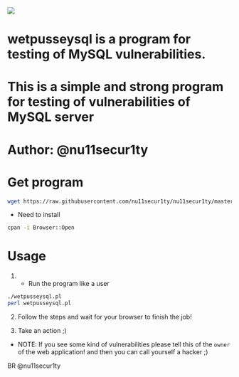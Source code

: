 ![](https://github.com/nu11secur1ty/nu11secur1ty/blob/master/wetpusseysql/logo/wetpusseymysql.jpg)
# wetpusseysql is a program for testing of MySQL vulnerabilities.
# This is a simple and strong program for testing of vulnerabilities of MySQL server
# Author: @nu11secur1ty

# Get program
```bash
wget https://raw.githubusercontent.com/nu11secur1ty/nu11secur1ty/master/wetpusseysql/wetpusseysql.pl
```
- Need to install

```bash
cpan -i Browser::Open
```
# Usage
1. - Run the program like a user
```bash
./wetpusseysql.pl
perl wetpusseysql.pl
```
2. Follow the steps and wait for your browser to finish the job!

3. Take an action ;)

- NOTE: If you see some kind of vulnerabilities please tell this of the `owner` of the web application!
  and then you can call yourself a hacker ;) 
  
BR @nu11secur1ty

